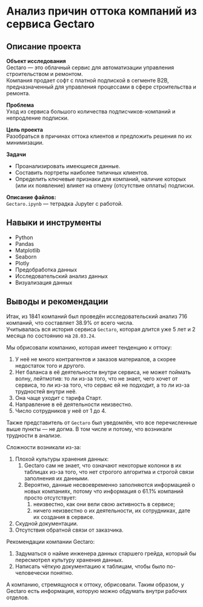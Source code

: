 # Анализ причин оттока компаний из сервиса Gectaro

## Описание проекта

**Объект исследования**\
Gectaro — это облачный сервис для автоматизации управления строительством и ремонтом.\
Компания продает софт с платной подпиской в сегменте B2B, предназначенный для управления процессами в сфере строительства и ремонта.

**Проблема**\
Уход из сервиса большого количества подписчиков-компаний и непродление подписки.

**Цель проекта**\
Разобраться в причинах оттока клиентов и предложить решения по их минимизации.

**Задачи**
* Проанализировать имеющиеся данные.
* Составить портреты наиболее типичных клиентов.
* Определить ключевые признаки для компаний, наличие которых (или их появление) влияет на отмену (отсутствие оплаты) подписки.

**Описание файлов:** \
`Gectaro.ipynb` — тетрадка Jupyter с работой.

## Навыки и инструменты
* Python
* Pandas
* Matplotlib
* Seaborn
* Plotly
* Предобработка данных
* Исследовательский анализ данных
* Визуализация данных


## Выводы и рекомендации
Итак, из 1841 компаний был проведён исследовательский анализ 716 компаний, что составляет 38.9% от всего числа.\
Учитывалась вся история сервиса `Gectaro`, которая длится уже 5 лет и 2 месяца по состоянию на `28.03.24`.

Мы обрисовали компанию, которая имеет тенденцию к оттоку:
1. У неё не много контрагентов и заказов материалов, а скорее недостаток того и другого.
2. Нет баланса в её деятельности внутри сервиса, не может поймать волну, лейтмотив: то ли из-за того, что не знает, чего хочет от сервиса, то ли из-за того, что сервис ей не подходит, а то ли из-за трудностей внутри неё.
3. Она чаще уходит с тарифа Старт.
4. Направление в её деятельности неизвестно.
5. Число сотрудников у неё от $1$ до $4$.

Также представитель от `Gectaro` был уведомлён, что все перечисленные выше пункты — не догма. В том числе и потому, что возникали трудности в анализе.

Сложности возникали из-за:
1. Плохой культуры хранения данных:
    1. Gectaro сам не знает, что означают некоторые колонки в их таблицах из-за того, что нет строгого алгоритма и строгой связи заполнения их данными.
    2. Вероятно, данные несвоевременно заполняются информацией о новых компаниях, потому что информация о 61.1% компаний просто отсутствует:
        1. неизвестно, как они вели свою активность в сервисе;
        2. ничего неизвестно о их деятельности, их сотрудниках, дате их создания в сервисе.  
2. Скудной документации.
3. Отсутствия обратной связи от заказчика.

Рекомендации компании Gectaro:
1. Задуматься о найме инженера данных старшего грейда, который бы пересмотрел культуру хранения данных.
2. Написать чёткую документацию к таблицам, чтобы было по-человечески понятно.

А компанию, стремящуюся к оттоку, обрисовали. Таким образом, у Gectaro есть информация, которую можно обдумать внутри рабочих отделов.
